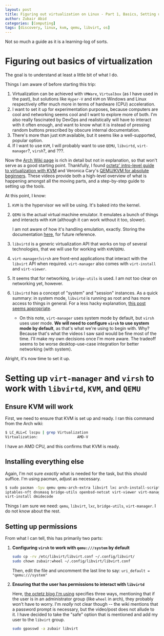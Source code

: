 ```yaml
---
layout: post
title: Figuring out virtualization on Linux - Part 1, Basics, Setting up a VM.
author: Zubair Abid
categories: [Computing]
tags: [discovery, linux, kvm, qemu, libvirt, os]
---
```


Not so much a guide as it is a learning-log of sorts.

# Figuring out basics of virtualization

The goal is to understand at least a little bit of what I do.

Things I am aware of before starting this trip:

1. Virtualization can be achieved with `VMWare`, `Virtualbox` 
   (as I have used in the
   past), but solutions like `Hyper-V` and `KVM`
   on Windows and Linux respectively
   offer much more in terms of hardware (CPU) acceleration.
1. I want to set it up for experimentation purposes, because computers are cool
   and networking seems cool and I want to explore more of both. I'm also really
   fascinated by DevOps and realistically will have to interact with it often
   enough, and want to know what it is instead of pressing random buttons
   prescribed by obscure internal documentation.
1. There's more than just `KVM` available, but it seems like a well-supported,
   popular option.
1. If I want to use `KVM`, I will probably want to use `QEMU`, `libvirtd`,
   `virt-manager`?, `virsh`?, and ???.

Now the [Arch Wiki page](https://wiki.archlinux.org/title/QEMU) is rich in
detail but not in explanation, so that won't serve as a good starting point.
Thankfully, I found [octetz' intro-level guide to virtualization with KVM] and
Veronica Cary's [QEMU/KVM for absolute beginners]. These videos provide both a
high-level overview of what is happening amongst all the moving parts, and a
step-by-step guide to setting up the tools.

At this point, I know:

1. `KVM` is the hypervisor we will be using. It's baked into the kernel.
1. `QEMU` is the actual virtual machine emulator. 
   It emulates a bunch of things and
   interacts with `KVM` (although it can work without it too, slower).

   I am not aware of how it's handling emulation, exactly. Storing the
   documentation
   [here](https://qemu-project.gitlab.io/qemu/system/device-emulation.html), for
   future reference.
1. `libvirtd` is a generic virtualization API that works on top of several
   technologies, that we will use for working with `KVM`/`QEMU`.
1. `virt-manager`/`virsh` are front-end applications that interact with the 
   `libvirt`
   API when required. `virt-manager` also comes with `virt-install`
   and `virt-viewer`.
1. It seems that for networking, `bridge-utils` is used. I am not too clear on
   networking yet, however.
1. `libvirtd` has a concept of "system" and "session" instances. As a quick
   summary: in system mode, `libvirtd` is running as root and has more access to
   things in general. For a less hacky explanation, [this post seems
   appropriate](https://blog.wikichoon.com/2016/01/qemusystem-vs-qemusession.html).
   - On this note, `virt-manager` uses system mode by default, but `virsh` uses
     user mode. **We will need to configure `virsh` to use system mode by
     default**,
     as that's what we're using to begin with. Why? Because that's what the
     videos I saw said would be fine most of the time. I'll make my own
     decisions once I'm more aware. The tradeoff seems to be worse
     desktop-use-case integration for better networking (with system).

Alright, it's now time to set it up.

# Setting up `virt-manager` and `virsh` to work with `libvirtd`, `KVM`, and `QEMU`

## Ensure KVM will work

First, we need to ensure that KVM is set up and ready. I ran this command from
the Arch wiki:

```sh
$ LC_ALL=C lscpu | grep Virtualization
Virtualization:                  AMD-V
```

I have an AMD CPU, and this confirms that KVM is ready.

## Installing everything else

Again, I'm not sure _exactly_ what is needed for the task, but this should
suffice. I'm using pacman, adjust as necessary.

```sh
$ sudo pacman -Syu qemu qemu-arch-extra libvirt lxc arch-install-scripts
iptables-nft dnsmasq bridge-utils openbsd-netcat virt-viewer virt-manager
virt-install dmidecode
```

Things I am sure we need: `qemu`, `libvirt`, `lxc`, `bridge-utils`,
`virt-manager`. I do not know about the rest.

## Setting up permissions

From what I can tell, this has primarily two parts:

1. **Configuring `virsh` to work with `qemu:///system` by default**

   ```sh
   sudo cp -rv /etc/libvirt/libvirt.conf ~/.config/libvirt/
   sudo chown zubair:wheel ~/.config/libvirt/libvirt.conf
   ```
  
   Then, edit the file and uncomment the last line to say: `uri_default =
   "qemu:///system"`
1. **Ensuring that the user has permissions to interact with `libvirtd`**
  
   Here, [the octetz blog I'm
   using](https://octetz.com/docs/2020/2020-05-06-linux-hypervisor-setup/#permissions)
   specifies three ways, mentioning that if the user is in an administrator
   group (like `wheel` in arch), they probably won't have to worry. I'm _really_
   not clear though -- the wiki mentions that a password prompt is necessary,
   but the video/post does not allude to it. I have decided to take the "safe"
   option that is mentioned and add my user to the `libvirt` group.

   ```sh
   sudo gpasswd -a zubair libvirt
   ```


[octetz' intro-level guide to virtualization with KVM]: https://octetz.com/docs/2020/2020-05-06-linux-hypervisor-setup/
[QEMU/KVM for absolute beginners]: https://www.youtube.com/watch?v=BgZHbCDFODk
